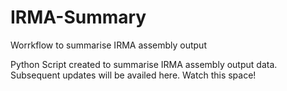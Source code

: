 # IRMA-Summary
Worrkflow to summarise IRMA assembly output


Python Script created to summarise IRMA assembly output data. Subsequent updates will be availed here. Watch this space!